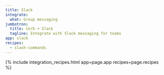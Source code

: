 ```yaml
---
title: Slack
integrate:
  what: Group messaging
jumbotron:
  title: Cerb + Slack
  tagline: Integrate with Slack messaging for teams
app: slack
recipes:
  - slash-commands
---
```


{% include integration_recipes.html app=page.app recipes=page.recipes %}